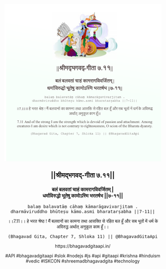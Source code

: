 <img src="../../asset/BG_7_11.png"/>
<center><h2>||श्रीमद्‍भगवद्‍-गीता ७.११||</h2>
<h3>बलं बलवतां चाहं कामरागविवर्जितम् |<br/>धर्माविरुद्धो भूतेषु कामोऽस्मि भरतर्षभ ||७-११||</h3>
<pre>balaṃ balavatāṃ cāhaṃ kāmarāgavivarjitam .<br/>dharmāviruddho bhūteṣu kāmo.asmi bharatarṣabha ||7-11||</pre>
<p>।।7.11।। हे भरत श्रेष्ठ ! मैं बलवानों का कामना तथा आसक्ति से रहित बल हूँ और सब भूतों में धर्म के अविरुद्ध अर्थात् अनुकूल काम हूँ।।</p>
<pre>(Bhagavad Gita, Chapter 7, Shloka 11) || @BhagavadGitaApi</pre><p>https://bhagavadgitaapi.in/</p><p>#API #bhagavadgitaapi #slok #nodejs #js #api #gitaapi #krishna #hinduism #vedic #ISKCON #shreemadbhagavadgita #technology</p></center>